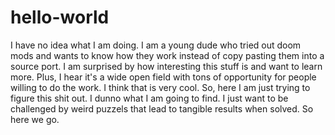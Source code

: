 # hello-world
I have no idea what I am doing.
I am a young dude who tried out doom mods and wants to know how they work instead of copy pasting them into a source port. 
I am surprised by how interesting this stuff is and want to learn more. Plus, I hear it's a wide open field with tons of opportunity for people willing to do the work. I think that is very cool.
So, here I am just trying to figure this shit out. I dunno what I am going to find. I just want to be challenged by weird puzzels that lead to tangible results when solved. So here we go.
